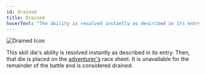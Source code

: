 ```yaml
---
id: drained
title: Drained
hoverText: "The ability is resolved instantly as described in its entry. Then, that die is placed on the adventurer's race sheet. It is unavailable for the remainder of the battle and is considered drained."
---
```


<img src="/icons/drained.svg" alt="Drained Icon" />

This skill die's ability is resolved instantly as described in its entry. Then, that die is placed on the [adventurer's](/docs/all/glossary/adventurer) race sheet. It is unavailable for the remainder of the battle and is considered drained.
